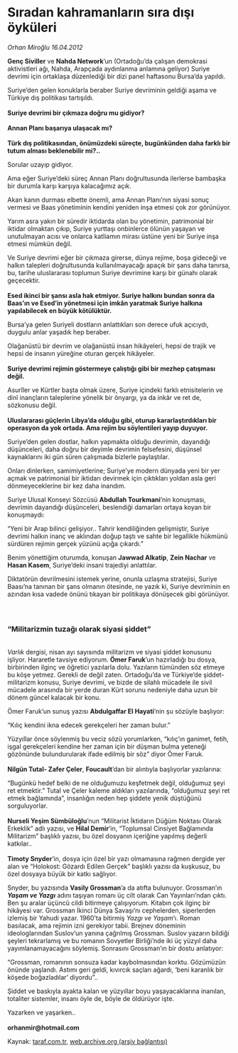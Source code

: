 # Sıradan kahramanların sıra dışı öyküleri

*Orhan Miroğlu 16.04.2012*

<div class="yazi"><p><b>Genç Siviller</b> ve <b>Nahda Network</b>’un (Ortadoğu’da çalışan demokrasi aktivistleri ağı, Nahda, Arapçada aydınlanma anlamına geliyor) Suriye devrimi için ortaklaşa düzenlediği bir dizi panel haftasonu Bursa’da yapıldı. </p>
<p>Suriye’den gelen konuklarla beraber Suriye devriminin geldiği aşama ve Türkiye dış politikası tartışıldı.<br/><br/><b>Suriye devrimi bir çıkmaza doğru mu gidiyor?<br/><br/></b><b>Annan Planı başarıya ulaşacak mı?<br/><br/></b><b>Türk dış politikasından, önümüzdeki süreçte, bugünkünden daha farklı bir tutum alması beklenebilir mi?..</b></p>
<p>Sorular uzayıp gidiyor.</p>
<p>Ama eğer Suriye’deki süreç Annan Planı doğrultusunda ilerlerse bambaşka bir durumla karşı karşıya kalacağımız açık.</p>
<p>Akan kanın durması elbette önemli, ama Annan Planı’nın siyasi sonuç vermesi ve Baas yönetiminin kendini yeniden inşa etmesi çok zor görünüyor.</p>
<p>Yarım asra yakın bir süredir iktidarda olan bu yönetimin, patrimonial bir iktidar olmaktan çıkıp, Suriye yurttaşı onbinlerce ölünün yaşayan ve unutulmayan acısı ve onlarca katliamın mirası üstüne yeni bir Suriye inşa etmesi mümkün değil.</p>
<p>Ve Suriye devrimi eğer bir çıkmaza girerse, dünya rejime, boşa gideceği ve halkın talepleri doğrultusunda kullanılmayacağı apaçık bir şans daha tanırsa, bu, tarihe uluslararası toplumun Suriye devrimine karşı bir günahı olarak geçecektir.<br/><br/><b>Esed ikinci bir şansı asla hak etmiyor. Suriye halkını bundan sonra da Baas’ın ve Esed’in yönetmesi için imkân yaratmak Suriye halkına yapılabilecek en büyük kötülüktür.</b></p>
<p>Bursa’ya gelen Suriyeli dostların anlattıkları son derece ufuk açıcıydı, duygulu anlar yaşadık hep beraber. </p>
<p>Olağanüstü bir devrim ve olağanüstü insan hikâyeleri, hepsi de trajik ve hepsi de insanın yüreğine oturan gerçek hikâyeler.<br/><br/><b>Suriye devrimi rejimin göstermeye çalıştığı gibi bir mezhep çatışması değil.</b></p>
<p>Asurîler ve Kürtler başta olmak üzere, Suriye içindeki farklı etnisitelerin ve dinî inançların taleplerine yönelik bir önyargı, ya da inkâr ve ret de, sözkonusu değil.<br/><br/><b>Uluslararası güçlerin Libya’da olduğu gibi, oturup kararlaştırdıkları bir operasyon da yok ortada. Ama rejim bu söylentileri yayıp duyuyor.</b></p>
<p>Suriye’den gelen dostlar, halkın yapmakta olduğu devrimin, dayandığı düşünceleri, daha doğru bir deyimle devrimin felsefesini, düşünsel kaynaklarını iki gün süren çalışmada bizlerle paylaştılar.</p>
<p>Onları dinlerken, samimiyetlerine; Suriye’ye modern dünyada yeni bir yer açmak ve patrimonial bir iktidarı devirmek için çıktıkları yoldan asla geri dönmeyeceklerine bir kez daha inandım.</p>
<p>Suriye Ulusal Konseyi Sözcüsü <b>Abdullah Tourkmani</b>’nin konuşması, devrimin dayandığı düşünceleri, beslendiği damarları ortaya koyan bir konuşmaydı:</p>
<p>“Yeni bir Arap bilinci gelişiyor.. Tahrir kendiliğinden gelişmiştir, Suriye devrimi halkın inanç ve aklından doğup taştı ve sahte bir legallikle hükmünü sürdüren rejimin gerçek yüzünü açığa çıkardı.”</p>
<p>Benim yönettiğim oturumda, konuşan <b>Jawwad Alkatip</b>, <b>Zein Nachar</b> ve <b>Hasan Kasem</b>, Suriye’deki insani trajediyi anlattılar. </p>
<p>Diktatörün devrilmesini istemek yerine, onunla uzlaşma stratejisi, Suriye Baası’na tanınan bir şans olmanın ötesinde, ne yazık ki, Suriye devriminin en azından kısa vadede önünü tıkayan bir politikaya dönüşecek gibi görünüyor.<br/> </p>
<h3><br/>“Militarizmin tuzağı olarak siyasi şiddet” </h3>
<p><i><br/>Varlık</i> dergisi, nisan ayı sayısında militarizm ve siyasi şiddet konusunu işliyor. Hararetle tavsiye ediyorum. <b>Ömer Faruk</b>’un hazırladığı bu dosya, birbirinden ilginç ve öğretici yazılarla dolu. Yazıların tümünden söz etmeye bu köşe yetmez. Gerekli de değil zaten. Ortadoğu’da ve Türkiye’de şiddet-militarizm konusu, Suriye devrimi, ve bizde de silahlı mücadele ile sivil mücadele arasında bir yerde duran Kürt sorunu nedeniyle daha uzun bir dönem güncel kalacak bir konu.</p>
<p>Ömer Faruk’un sunuş yazısı <b>Abdulgaffar El Hayati</b>’nin şu sözüyle başlıyor:</p>
<p>“Kılıç kendini ikna edecek gerekçeleri her zaman bulur.”</p>
<p>Yüzyıllar önce söylenmiş bu veciz sözü yorumlarken, “kılıç’ın ganimet, fetih, işgal gerekçeleri kendine her zaman için bir düşman bulma yeteneği gözönünde bulundurularak ifade edilmiş bir söz” diyor Ömer Faruk.<br/><br/><b>Nilgün Tutal- Zafer Çeler</b>, <b>Foucault</b>’dan bir alıntıyla başlıyorlar yazılarına: </p>
<p>“Bugünkü hedef belki de ne olduğumuzu keşfetmek değil, olduğumuz şeyi ret etmektir.” Tutal ve Çeler kaleme aldıkları yazılarında, “olduğumuz şeyi ret etmek bağlamında”, insanlığın neden hep şiddete yenik düştüğünü sorguluyorlar.<br/><br/><b>Nurseli Yeşim Sümbüloğlu</b>’nun “Militarist İktidarın Düğüm Noktası Olarak Erkeklik” adlı yazısı, ve <b>Hilal Demir</b>’in, “Toplumsal Cinsiyet Bağlamında Militarizm” başlıklı yazısı, bu özel dosyanın içeriğine yapılmış değerli katkılar..<br/><br/><b>Timoty Snyder</b>’in, dosya için özel bir yazı olmamasına rağmen dergide yer alan ve “Holokost: Gözardı Edilen Gerçek” başlıklı yazısı da kuşkusuz, bu özel dosyaya büyük bir katkı sağlıyor.</p>
<p>Snyder, bu yazısında <b>Vasily Grossman</b>’a da atıfta bulunuyor. Grossman’ın <b><i>Yaşam ve Yazgı</i></b> adını taşıyan romanı üç cilt olarak Can Yayınları’ndan çıktı. Ben şu aralar üçüncü cildi bitirmeye çalışıyorum. Kitabın çok ilginç bir hikâyesi var. Grossman İkinci Dünya Savaşı’nı cephelerden, siperlerden izlemiş bir Yahudi yazar. 1960’ta bitirmiş <i>Yazgı ve Yaşam</i>’ı. Roman basılacak, ama rejimin izni gerekiyor tabii. Brejnev döneminin ideologlarından Suslov’un yanına çağrılmış Grossman. Suslov yazarın bildiği şeyleri tekrarlamış ve bu romanın Sovyetler Birliği’nde iki üç yüzyıl daha yayımlanamayacağını söylemiş. Sonrasını Grossman’ın bir dostu anlatıyor:</p>
<p>“Grossman, romanının sonsuza kadar kaybolmasından korktu. Gözümüzün önünde yaşlandı. Astımı geri geldi, kıvırcık saçları ağardı, ‘beni karanlık bir köşede boğazladılar’ diyordu”..</p>
<p>Şiddet ve baskıyla ayakta kalan ve yüzyıllar boyu yaşayacaklarına inanılan, totaliter sistemler, insanı öyle de, böyle de öldürüyor işte. </p>
<p>Yazarken ve yaşarken..<br/><br/><b>orhanmir@hotmail.com</b></p>
</div>

Kaynak: [taraf.com.tr](http://www.taraf.com.tr/orhan-miroglu/makale-siradan-kahramanlarin-sira-disi-oykuleri.htm), [web.archive.org (arşiv bağlantısı)](http://web.archive.org/web/20130721234616/http://www.taraf.com.tr/orhan-miroglu/makale-siradan-kahramanlarin-sira-disi-oykuleri.htm)
